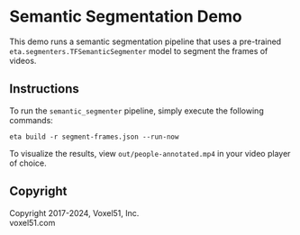 # Semantic Segmentation Demo

This demo runs a semantic segmentation pipeline that uses a pre-trained
`eta.segmenters.TFSemanticSegmenter` model to segment the frames of videos.

## Instructions

To run the `semantic_segmenter` pipeline, simply execute the following
commands:

```
eta build -r segment-frames.json --run-now
```

To visualize the results, view `out/people-annotated.mp4` in your video player
of choice.

## Copyright

Copyright 2017-2024, Voxel51, Inc.<br> voxel51.com
